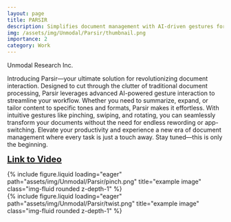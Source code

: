 ```yaml
---
layout: page
title: PARSIR
description: Simplifies document management with AI-driven gestures for quick edits and modality changes 2024
img: /assets/img/Unmodal/Parsir/thumbnail.png
importance: 2
category: Work
---
```


Unmodal Research Inc.

Introducing Parsir—your ultimate solution for revolutionizing document interaction. Designed to cut through the clutter of traditional document processing, Parsir leverages advanced AI-powered gesture interaction to streamline your workflow. Whether you need to summarize, expand, or tailor content to specific tones and formats, Parsir makes it effortless. With intuitive gestures like pinching, swiping, and rotating, you can seamlessly transform your documents without the need for endless rewording or app-switching. Elevate your productivity and experience a new era of document management where every task is just a touch away. Stay tuned—this is only the beginning.

<a href="https://www.youtube.com/playlist?list=PLQj3Su353trwYVG-8IaqRaT-ilFBj5IfM" target="_blank" style="font-size: 20px; font-weight: bold;">Link to Video</a>

<div class="row">
    <div class="col-sm mt-3 mt-md-0">
        {% include figure.liquid loading="eager" path="assets/img/Unmodal/Parsir/pinch.png" title="example image" class="img-fluid rounded z-depth-1" %}
    </div>
</div>
<div class="caption">
</div>

<div class="row">
    <div class="col-sm mt-3 mt-md-0">
        {% include figure.liquid loading="eager" path="assets/img/Unmodal/Parsir/twist.png" title="example image" class="img-fluid rounded z-depth-1" %}
    </div>
</div>
<div class="caption">
</div>